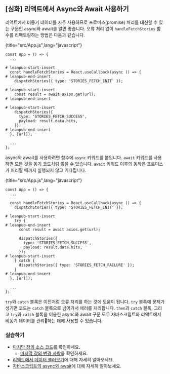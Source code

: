 ## [심화] 리액트에서 Async와 Await 사용하기

리액트에서 비동기 데이터를 자주 사용하므로 프로미스(promise) 처리를 대신할 수 있는 구문인 async와 await를 알면 좋습니다. 오류 처리 없이 `handleFetchStories` 함수를 리팩토링하는 방법은 다음과 같습니다.

{title="src/App.js",lang="javascript"}
~~~~~~~
const App = () => {
  ...

# leanpub-start-insert
  const handleFetchStories = React.useCallback(async () => {
# leanpub-end-insert
    dispatchStories({ type: 'STORIES_FETCH_INIT' });

# leanpub-start-insert
    const result = await axios.get(url);
# leanpub-end-insert

# leanpub-start-insert
    dispatchStories({
      type: 'STORIES_FETCH_SUCCESS',
      payload: result.data.hits,
    });
# leanpub-end-insert
  }, [url]);

  ...
};
~~~~~~~

async와 await를 사용하려면 함수에 `async` 키워드를 붙입니다. `await` 키워드를 사용하면 모든 것을 동기 코드처럼 읽을 수 있습니다. `await` 키워드 이후의 동작은 프로미스가 처리될 때까지 실행되지 않고 기다립니다.

{title="src/App.js",lang="javascript"}
~~~~~~~
const App = () => {
  ...

  const handleFetchStories = React.useCallback(async () => {
    dispatchStories({ type: 'STORIES_FETCH_INIT' });

# leanpub-start-insert
    try {
# leanpub-end-insert
      const result = await axios.get(url);

      dispatchStories({
        type: 'STORIES_FETCH_SUCCESS',
        payload: result.data.hits,
      });
# leanpub-start-insert
    } catch {
      dispatchStories({ type: 'STORIES_FETCH_FAILURE' });
    }
# leanpub-end-insert
  }, [url]);

  ...
};
~~~~~~~

`try`와 `catch` 블록은 이전처럼 오류 처리를 하는 것에 도움이 됩니다. `try` 블록에 문제가 생기면 코드는 `catch` 블록으로 넘어가서 에러를 처리합니다. `then`과 `catch` 블록, 그리고 `try`와 `catch` 블록을 이용한 async와 await 구문 모두 자바스크립트와 리액트에서 비동기 데이터를 관리하는 데에 사용할 수 있습니다.

### 실습하기

* [마지막 장의 소스 코드](https://codesandbox.io/s/github/the-road-to-learn-react/hacker-stories/tree/hs/Async-Await-in-React)를 확인하세요.
  * [마지막 장의 변경 사항](https://github.com/the-road-to-learn-react/hacker-stories/compare/hs/Third-Party-Libraries-in-React...hs/Async-Await-in-React?expand=1)을 확인하세요.
* [리액트에서 데이터 불러오기](https://www.robinwieruch.de/react-hooks-fetch-data)에 대해 자세히 알아보세요.
* [자바스크립트의 async와 await](https://developer.mozilla.org/en-US/docs/Web/JavaScript/Reference/Statements/async_function)에 대해 자세히 알아보세요.